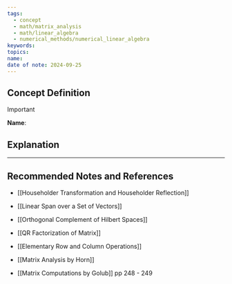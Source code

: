 ```yaml
---
tags:
  - concept
  - math/matrix_analysis
  - math/linear_algebra
  - numerical_methods/numerical_linear_algebra
keywords: 
topics: 
name: 
date of note: 2024-09-25
---
```


## Concept Definition

>[!important]
>**Name**: 



## Explanation





-----------
##  Recommended Notes and References

- [[Householder Transformation and Householder Reflection]]

- [[Linear Span over a Set of Vectors]]
- [[Orthogonal Complement of Hilbert Spaces]]
- [[QR Factorization of Matrix]]


- [[Elementary Row and Column Operations]]

- [[Matrix Analysis by Horn]]
- [[Matrix Computations by Golub]] pp 248 - 249